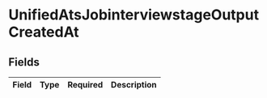 # UnifiedAtsJobinterviewstageOutputCreatedAt


## Fields

| Field       | Type        | Required    | Description |
| ----------- | ----------- | ----------- | ----------- |